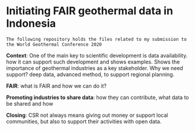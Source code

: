 Initiating FAIR geothermal data in Indonesia
===

`The following repository holds the files related to my submission to the World Geothermal Conference 2020`

**Context**: One of the main key to scientific development is data availability. how it can support such development and shows examples. Shows the importance of geothermal industries as a key stakeholder. Why we need support? deep data, advanced method, to support regional planning. 

**FAIR**: what is FAIR and how we can do it?

**Promoting industries to share data**: how they can contribute, what data to be shared and how

**Closing**: CSR not always means giving out money or support local communities, but also to support their activities with open data.


